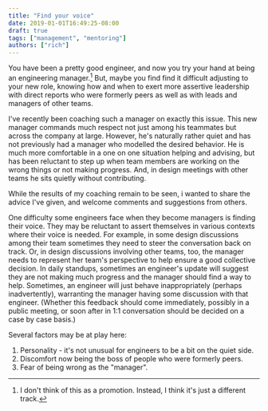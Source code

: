 ```yaml
---
title: "Find your voice"
date: 2019-01-01T16:49:25-08:00
draft: true
tags: ["management", "mentoring"]
authors: ["rich"]
---
```


You have been a pretty good engineer, and now you try your hand at being an engineering manager.[^1] But, maybe you find find it difficult adjusting to your new role, knowing how and when to exert more assertive leadership with direct reports who were formerly peers as well as with leads and managers of other teams.

I've recently been coaching such a manager on exactly this issue. This new manager commands much respect not just among his teammates but across the company at large.  However, he's naturally rather quiet and has not previously had a manager who modelled the desired behavior.  He is much more comfortable in a one on one situation helping and advising, but has been reluctant to step up when team members are working on the wrong things or not making progress.  And, in design meetings with other teams he sits quietly without contributing.

While the results of my coaching remain to be seen, i wanted to share the advice I've given, and welcome comments and suggestions from others.




One difficulty some engineers face when they become managers is finding their voice.  They may be reluctant to assert themselves in various contexts where their voice is needed.  For example, in some design discussions among their team sometimes they need to steer the conversation back on track.  Or, in design discussions involving other teams, too, the manager needs to represent her team's perspective to help ensure a good collective decision.  In daily standups, sometimes an engineer's update will suggest they are not making much progress and the manager should find a way to help.  Sometimes, an engineer will just behave inappropriately (perhaps inadvertently), warranting the manager having some discussion with that engineer.  (Whether this feedback should come immediately, possibly in a public meeting, or soon after in 1:1 conversation should be decided on a case by case basis.)

Several factors may be at play here:

1. Personality - it's not unusual for engineers to be a bit on the quiet side.
2. Discomfort now being the boss of people who were formerly peers.
3. Fear of being wrong as the "manager".


[^1]: I don't think of this as a promotion.  Instead, I think it's just a different track.


